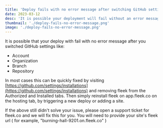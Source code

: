 ```yaml
---
title: 'Deploy fails with no error message after switching GitHub settings'
date: 2023-03-12
desc: 'It is possible your deployment will fail without an error message after switching GitHub settings'
thumbnail: './deploy-fails-no-error-message.png'
image: './deploy-fails-no-error-message.png'
---
```


It is possible that your deploy with fail with no error message after you switched GitHub settings like:

- Account
- Organization
- Branch
- Repository

In most cases this can be quickly fixed by visiting [https://github.com/settings/installations](https://github.com/settings/installations) and removing fleek from the Authorized and Installed tabs. Then simply reinstall fleek on app.fleek.co on the hosting tab, by triggering a new deploy or adding a site.

If the above still didn't solve your issue, please open a support ticket for fleek.co and we will fix this for you. You will need to provide your site's fleek url ( for example, "burning-hall-9201.on.fleek.co" )

